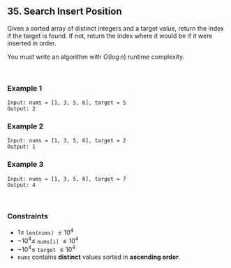 ## 35. Search Insert Position

Given a sorted array of distinct integers and a target value, return the index if the target is found. If not, return the index where it would be if it were inserted in order.

You must write an algorithm with $O(\log n)$ runtime complexity.

<br>

### Example 1

```
Input: nums = [1, 3, 5, 6], target = 5
Output: 2
```

### Example 2

```
Input: nums = [1, 3, 5, 6], target = 2
Output: 1
```

### Example 3

```
Input: nums = [1, 3, 5, 6], target = 7
Output: 4
```

<br>

### Constraints

- $1 \leqslant$ `len(nums)` $\leqslant 10^4$
- $-10^4 \leqslant$ `nums[i]` $\leqslant 10^4$
- $-10^4 \leqslant$ `target` $\leqslant 10^4$
- `nums` contains **distinct** values sorted in **ascending order**.
